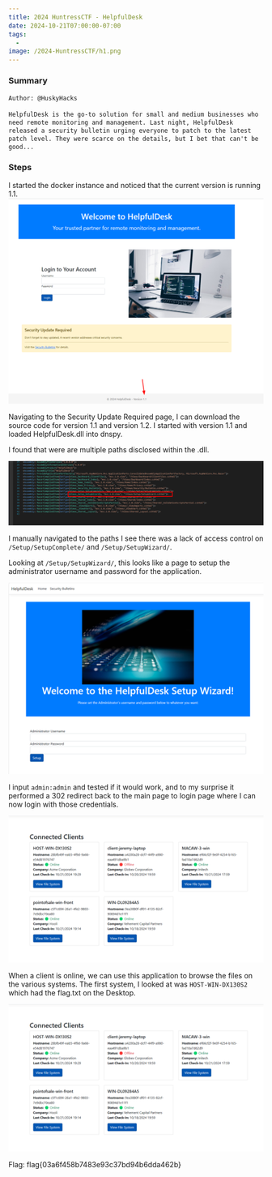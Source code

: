 ```yaml
---
title: 2024 HuntressCTF - HelpfulDesk
date: 2024-10-21T07:00:00-07:00
tags:
  - 
image: /2024-HuntressCTF/h1.png
---
```


### Summary
```
Author: @HuskyHacks

HelpfulDesk is the go-to solution for small and medium businesses who need remote monitoring and management. Last night, HelpfulDesk released a security bulletin urging everyone to patch to the latest patch level. They were scarce on the details, but I bet that can't be good...
```

### Steps


I started the docker instance and noticed that the current version is running 1.1. 
![](/static/2024-HuntressCTF/h2.png)

Navigating to the Security Update Required page, I can download the source code for version 1.1 and version 1.2.  I started with version 1.1 and loaded HelpfulDesk.dll into dnspy. 

I found that were are multiple paths disclosed within the .dll. 

![](/static/2024-HuntressCTF/h3.png)

I manually navigated to the paths I see there was a lack of access control on `/Setup/SetupComplete/` and `/Setup/SetupWizard/`.

Looking at `/Setup/SetupWizard/`, this looks like a page to setup the administrator username and password for the application.  

![](/static/2024-HuntressCTF/h4.png)

I input `admin:admin` and tested if it would work, and to my surprise it performed a 302 redirect back to the main page to login page where I can now login with those credentials. 

![](/static/2024-HuntressCTF/h5.png)

When a client is online, we can use this application to browse the files on the various systems. The first system, I looked at was `HOST-WIN-DX130S2` which had the flag.txt on the Desktop.

![](/static/2024-HuntressCTF/h5.png)


Flag: flag{03a6f458b7483e93c37bd94b6dda462b}